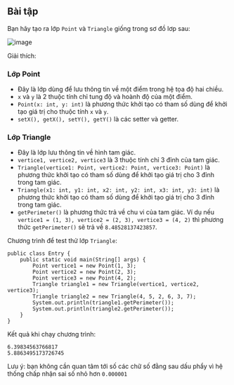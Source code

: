 ## Bài tập
Bạn hãy tạo ra lớp `Point` và `Triangle` giống trong sơ đồ lơp sau:

![image](https://github.com/user-attachments/assets/45ece090-5b6e-4bb9-a744-70b507c65ab8)

Giải thích:

### Lớp Point

- Đây là lớp dùng để lưu thông tin về một điểm trong hệ tọa độ hai chiều.
- `x` và `y` là 2 thuộc tính chỉ tung độ và hoành độ của một điểm.
- `Point(x: int, y: int)` là phương thức khởi tạo có tham số dùng để khởi tạo giá trị cho thuộc tính `x` và `y`.
- `setX(), getX(), setY(), getY()` là các setter và getter.
### Lớp Triangle

- Đây là lớp lưu thông tin về hình tam giác.
- `vertice1, vertice2, vertice3` là 3 thuộc tính chỉ 3 đỉnh của tam giác.
- `Triangle(vertice1: Point, vertice2: Point, vertice3: Point)` là phương thức khởi tạo có tham số dùng để khởi tạo giá trị cho 3 đỉnh trong tam giác.
- `Triangle(x1: int, y1: int, x2: int, y2: int, x3: int, y3: int)` là phương thức khởi tạo có tham số dùng để khởi tạo giá trị cho 3 đỉnh trong tam giác.
- `getPerimeter()` là phương thức trả về chu vi của tam giác. Ví dụ nếu `vertice1 = (1, 3), vertice2 = (2, 3), vertice3 = (4, 2)` thì phương thức `getPerimeter()` sẽ trả về `8.48528137423857`.

Chương trình để test thử lớp `Triangle`:
```
public class Entry {
	public static void main(String[] args) {
		Point vertice1 = new Point(1, 3);
		Point vertice2 = new Point(2, 3);
		Point vertice3 = new Point(4, 2);
		Triangle triangle1 = new Triangle(vertice1, vertice2, vertice3);
		Triangle triangle2 = new Triangle(4, 5, 2, 6, 3, 7);
		System.out.println(triangle1.getPerimeter());
		System.out.println(triangle2.getPerimeter());
	}
}
```
Kết quả khi chạy chương trình:
```
6.39834563766817
5.8863495173726745
```
Lưu ý: bạn không cần quan tâm tới số các chữ số đằng sau dấu phẩy vì hệ thống chấp nhận sai số nhỏ hơn `0.000001`
